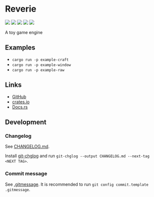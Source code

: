 # Reverie

[![](https://badgen.net/github/checks/yuma140902/Reverie/master/ubuntu?label=linux)](https://github.com/yuma140902/Reverie/actions/workflows/rust.yml)
[![](https://badgen.net/github/checks/yuma140902/Reverie/master/windows?icon=windows)](https://github.com/yuma140902/Reverie/actions/workflows/rust.yml)
[![](https://badgen.net/github/checks/yuma140902/Reverie/master/macos?icon=apple)](https://github.com/yuma140902/Reverie/actions/workflows/rust.yml)
[![](https://badgen.net/crates/v/reverie-engine?color=blue)](https://crates.io/crates/reverie-engine)
[![](https://docs.rs/reverie-engine/badge.svg)](https://docs.rs/reverie-engine/)

A toy game engine

## Examples

- `cargo run -p example-craft`
- `cargo run -p example-window`
- `cargo run -p example-raw`

## Links

- [GitHub](https://github.com/yuma140902/Reverie)
- [crates.io](https://crates.io/crates/reverie-engine)
- [Docs.rs](https://docs.rs/reverie-engine/)

## Development

### Changelog

See [CHANGELOG.md](./CHANGELOG.md).

Install [git-chglog](https://github.com/git-chglog/git-chglog) and run `git-chglog --output CHANGELOG.md --next-tag <NEXT TAG>`.

### Commit message

See [.gitmessage](./.gitmessage). It is recommended to run `git config commit.template .gitmessage`.
